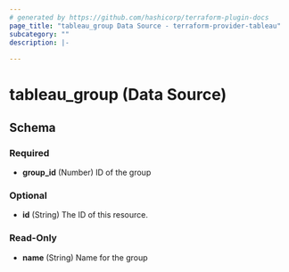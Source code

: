 ```yaml
---
# generated by https://github.com/hashicorp/terraform-plugin-docs
page_title: "tableau_group Data Source - terraform-provider-tableau"
subcategory: ""
description: |-
  
---
```


# tableau_group (Data Source)





<!-- schema generated by tfplugindocs -->
## Schema

### Required

- **group_id** (Number) ID of the group

### Optional

- **id** (String) The ID of this resource.

### Read-Only

- **name** (String) Name for the group



